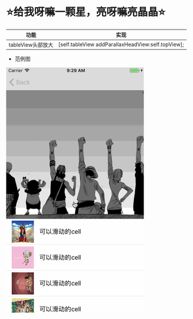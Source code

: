 # ⭐️给我呀嘛一颗星，亮呀嘛亮晶晶⭐️

|功能|实现|
|:---:|:---:|
|tableView头部放大|[self.tableView addParallaxHeadView:self.topView];|


- 范例图

![](/CFCustomTableView/1.gif)

